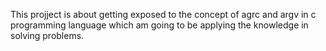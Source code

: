 This projject is about getting exposed to the concept of agrc and argv in c programming language which am going to be applying the knowledge in solving problems.
